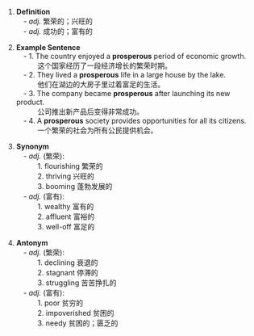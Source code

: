 1. **Definition**  
     - _adj._ 繁荣的；兴旺的  
     - _adj._ 成功的；富有的
    
2. **Example Sentence**  
     - 1. The country enjoyed a **prosperous** period of economic growth.  
       这个国家经历了一段经济增长的繁荣时期。  
     - 2. They lived a **prosperous** life in a large house by the lake.  
       他们在湖边的大房子里过着富足的生活。  
     - 3. The company became **prosperous** after launching its new product.  
       公司推出新产品后变得非常成功。  
     - 4. A **prosperous** society provides opportunities for all its citizens.  
       一个繁荣的社会为所有公民提供机会。
    
3. **Synonym**  
     - _adj._ (繁荣):  
       1. flourishing 繁荣的  
       2. thriving 兴旺的  
       3. booming 蓬勃发展的  
     - _adj._ (富有):  
       1. wealthy 富有的  
       2. affluent 富裕的  
       3. well-off 富足的
    
4. **Antonym**  
     - _adj._ (繁荣):  
       1. declining 衰退的  
       2. stagnant 停滞的  
       3. struggling 苦苦挣扎的  
     - _adj._ (富有):  
       1. poor 贫穷的  
       2. impoverished 贫困的  
       3. needy 贫困的；匮乏的
